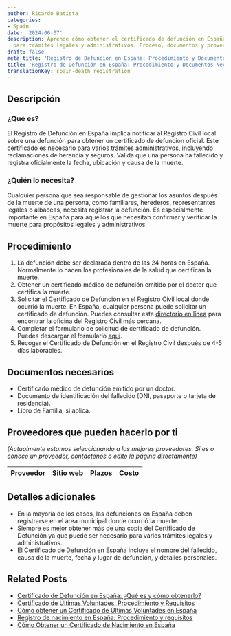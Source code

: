 ```yaml
---
author: Ricardo Batista
categories:
- Spain
date: '2024-06-07'
description: Aprende cómo obtener el certificado de defunción en España, requerido
  para trámites legales y administrativos. Proceso, documentos y proveedores disponibles.
draft: false
meta_title: 'Registro de Defunción en España: Procedimiento y Documentos Necesarios'
title: 'Registro de Defunción en España: Procedimiento y Documentos Necesarios'
translationKey: spain-death_registration
---
```



## Descripción
### ¿Qué es?
El Registro de Defunción en España implica notificar al Registro Civil local sobre una defunción para obtener un certificado de defunción oficial. Este certificado es necesario para varios trámites administrativos, incluyendo reclamaciones de herencia y seguros. Valida que una persona ha fallecido y registra oficialmente la fecha, ubicación y causa de la muerte.

### ¿Quién lo necesita?
Cualquier persona que sea responsable de gestionar los asuntos después de la muerte de una persona, como familiares, herederos, representantes legales o albaceas, necesita registrar la defunción. Es especialmente importante en España para aquellos que necesitan confirmar y verificar la muerte para propósitos legales y administrativos.

## Procedimiento
1. La defunción debe ser declarada dentro de las 24 horas en España. Normalmente lo hacen los profesionales de la salud que certifican la muerte.
2. Obtener un certificado médico de defunción emitido por el doctor que certifica la muerte.
3. Solicitar el Certificado de Defunción en el Registro Civil local donde ocurrió la muerte. En España, cualquier persona puede solicitar un certificado de defunción. Puedes consultar este [directorio en línea](http://www.mjusticia.gob.es/cs/Satellite/Portal/en/ciudadanos/tramites-gestiones-personales) para encontrar la oficina del Registro Civil más cercana.
4. Completar el formulario de solicitud de certificado de defunción. Puedes descargar el formulario [aquí](http://www.mjusticia.gob.es/cs/Satellite/Portal/va/ciudadanos/tramites-gestiones-personales/certificado-defuncion).
5. Recoger el Certificado de Defunción en el Registro Civil después de 4-5 días laborables.

## Documentos necesarios
- Certificado médico de defunción emitido por un doctor.
- Documento de identificación del fallecido (DNI, pasaporte o tarjeta de residencia).
- Libro de Familia, si aplica.

## Proveedores que pueden hacerlo por ti
_(Actualmente estamos seleccionando a los mejores proveedores. Si es o conoce un proveedor, contáctenos o edite la página directamente)_

| Proveedor | Sitio web | Plazos | Costo |
| --------------- | --------------- | :-------------: | :-------------: |

## Detalles adicionales
- En la mayoría de los casos, las defunciones en España deben registrarse en el área municipal donde ocurrió la muerte.
- Siempre es mejor obtener más de una copia del Certificado de Defunción ya que puede ser necesario para varios trámites legales y administrativos.
- El Certificado de Defunción en España incluye el nombre del fallecido, causa de la muerte, fecha y lugar de defunción, y detalles personales.

## Related Posts

- [Certificado de Defunción en España: ¿Qué es y cómo obtenerlo?](https://tramitit.com/spanish/guides/spain/certificado_de_defunción/)
- [Certificado de Últimas Voluntades: Procedimiento y Requisitos](https://tramitit.com/spanish/guides/spain/certificado_de_actos_de_última_voluntad/)
- [Cómo obtener un Certificado de Últimas Voluntades en España](https://tramitit.com/spanish/guides/spain/obtencion_del_certificado_de_ultimas_voluntades/)
- [Registro de nacimiento en España: Procedimiento y requisitos](https://tramitit.com/spanish/guides/spain/inscripcion_de_nacimiento/)
- [Cómo Obtener un Certificado de Nacimiento en España](https://tramitit.com/spanish/guides/spain/certificado_de_nacimiento/)